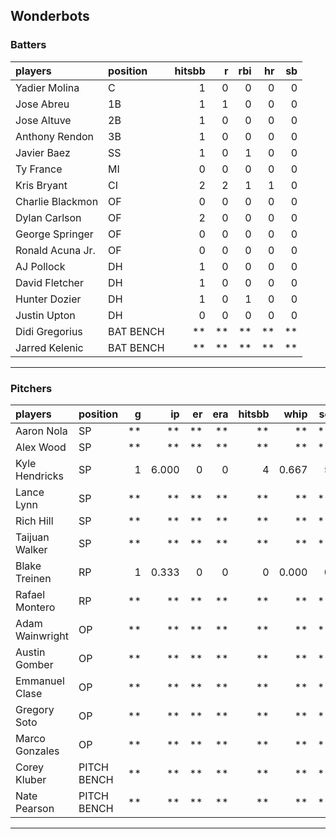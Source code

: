## Wonderbots

### Batters

 
|players          |position  | hitsbb|  r| rbi| hr| sb| 
|:----------------|:---------|------:|--:|---:|--:|--:| 
|Yadier Molina    |C         |      1|  0|   0|  0|  0| 
|Jose Abreu       |1B        |      1|  1|   0|  0|  0| 
|Jose Altuve      |2B        |      1|  0|   0|  0|  0| 
|Anthony Rendon   |3B        |      1|  0|   0|  0|  0| 
|Javier Baez      |SS        |      1|  0|   1|  0|  0| 
|Ty France        |MI        |      0|  0|   0|  0|  0| 
|Kris Bryant      |CI        |      2|  2|   1|  1|  0| 
|Charlie Blackmon |OF        |      0|  0|   0|  0|  0| 
|Dylan Carlson    |OF        |      2|  0|   0|  0|  0| 
|George Springer  |OF        |      0|  0|   0|  0|  0| 
|Ronald Acuna Jr. |OF        |      0|  0|   0|  0|  0| 
|AJ Pollock       |DH        |      1|  0|   0|  0|  0| 
|David Fletcher   |DH        |      1|  0|   0|  0|  0| 
|Hunter Dozier    |DH        |      1|  0|   1|  0|  0| 
|Justin Upton     |DH        |      0|  0|   0|  0|  0| 
|Didi Gregorius   |BAT BENCH |     **| **|  **| **| **| 
|Jarred Kelenic   |BAT BENCH |     **| **|  **| **| **| 

* * *

### Pitchers

 
|players         |position    |  g|    ip| er| era| hitsbb|  whip| so|  w| sv| 
|:---------------|:-----------|--:|-----:|--:|---:|------:|-----:|--:|--:|--:| 
|Aaron Nola      |SP          | **|    **| **|  **|     **|    **| **| **| **| 
|Alex Wood       |SP          | **|    **| **|  **|     **|    **| **| **| **| 
|Kyle Hendricks  |SP          |  1| 6.000|  0|   0|      4| 0.667|  5|  1|  0| 
|Lance Lynn      |SP          | **|    **| **|  **|     **|    **| **| **| **| 
|Rich Hill       |SP          | **|    **| **|  **|     **|    **| **| **| **| 
|Taijuan Walker  |SP          | **|    **| **|  **|     **|    **| **| **| **| 
|Blake Treinen   |RP          |  1| 0.333|  0|   0|      0| 0.000|  0|  0|  0| 
|Rafael Montero  |RP          | **|    **| **|  **|     **|    **| **| **| **| 
|Adam Wainwright |OP          | **|    **| **|  **|     **|    **| **| **| **| 
|Austin Gomber   |OP          | **|    **| **|  **|     **|    **| **| **| **| 
|Emmanuel Clase  |OP          | **|    **| **|  **|     **|    **| **| **| **| 
|Gregory Soto    |OP          | **|    **| **|  **|     **|    **| **| **| **| 
|Marco Gonzales  |OP          | **|    **| **|  **|     **|    **| **| **| **| 
|Corey Kluber    |PITCH BENCH | **|    **| **|  **|     **|    **| **| **| **| 
|Nate Pearson    |PITCH BENCH | **|    **| **|  **|     **|    **| **| **| **| 


* * *


